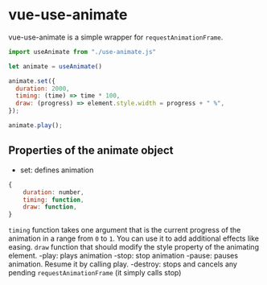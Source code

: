 # vue-use-animate

vue-use-animate is a simple wrapper for `requestAnimationFrame`.

```javascript
import useAnimate from "./use-animate.js"

let animate = useAnimate()

animate.set({
  duration: 2000,
  timing: (time) => time * 100,
  draw: (progress) => element.style.width = progress + " %",
});

animate.play();
```

## Properties of the animate object

- set: defines animation 
```javascript
{
    duration: number,
    timing: function,
    draw: function,
}
```
`timing` function takes one argument that is the current progress of the animation in a range from `0` to `1`. You can use it to add additional effects like easing.
`draw` function that should modify the style property of the animating element.
-play: plays animation
-stop: stop animation
-pause: pauses animation. Resume it by calling play.
-destroy: stops and cancels any pending `requestAnimationFrame` (it simply calls stop)
